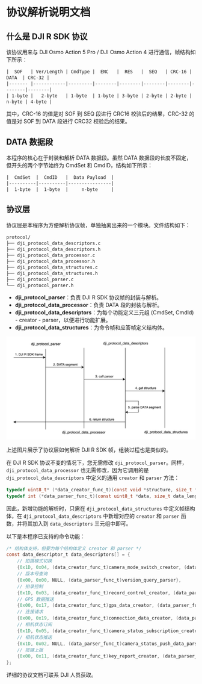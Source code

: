 # 协议解析说明文档

## 什么是 DJI R SDK 协议

该协议用来与 DJI Osmo Action 5 Pro / DJI Osmo Action 4 进行通信，帧结构如下所示：

```
|  SOF   | Ver/Length | CmdType |  ENC   |  RES   |  SEQ   | CRC-16 |  DATA  | CRC-32 |
|------- |------------|---------|--------|--------|--------|--------|--------|--------|
| 1-byte |   2-byte   | 1-byte  | 1-byte | 3-byte | 2-byte | 2-byte | n-byte | 4-byte |
```

其中，CRC-16 的值是对 SOF 到 SEQ 段进行 CRC16 校验后的结果，CRC-32 的值是对 SOF 到 DATA 段进行 CRC32 校验后的结果。

## DATA 数据段

本程序的核心在于封装和解析 DATA 数据段。虽然 DATA 数据段的长度不固定，但开头的两个字节始终为 CmdSet 和 CmdID，结构如下所示：

```
|  CmdSet  |  CmdID   |  Data Payload  |
|----------|----------|----------------|
|  1-byte  |  1-byte  |     n-byte     |
```

## 协议层

协议层是本程序为方便解析协议帧，单独抽离出来的一个模块。文件结构如下：

```
protocol/
├── dji_protocol_data_descriptors.c
├── dji_protocol_data_descriptors.h
├── dji_protocol_data_processor.c
├── dji_protocol_data_processor.h
├── dji_protocol_data_structures.c
├── dji_protocol_data_structures.h
├── dji_protocol_parser.c
└── dji_protocol_parser.h
```

- **dji_protocol_parser**：负责 DJI R SDK 协议帧的封装与解析。
- **dji_protocol_data_processor**：负责 DATA 段的封装与解析。
- **dji_protocol_data_descriptors**：为每个功能定义三元组 (CmdSet, CmdId) - creator - parser，以便进行功能扩展。
- **dji_protocol_data_structures**：为命令帧和应答帧定义结构体。

<img title="Protocol Layer" src="images/protocol_layer.png" alt="Protocol Layer" data-align="center" width="652">

上述图片展示了协议层如何解析 DJI R SDK 帧，组装过程也是类似的。

在 DJI R SDK 协议不变的情况下，您无需修改 `dji_protocol_parser`。同样，`dji_protocol_data_processor` 也无需修改，因为它调用的是 `dji_protocol_data_descriptors` 中定义的通用 `creator` 和 `parser` 方法：

```c
typedef uint8_t* (*data_creator_func_t)(const void *structure, size_t *data_length, uint8_t cmd_type);
typedef int (*data_parser_func_t)(const uint8_t *data, size_t data_length, void *structure_out, uint8_t cmd_type);
```

因此，新增功能的解析时，只需在 `dji_protocol_data_structures` 中定义帧结构体，在 `dji_protocol_data_descriptors` 中新增对应的 `creator` 和 `parser` 函数，并将其加入到 `data_descriptors` 三元组中即可。

以下是本程序已支持的命令功能：

```c
/* 结构体支持，但要为每个结构体定义 creator 和 parser */
const data_descriptor_t data_descriptors[] = {
    // 拍摄模式切换
    {0x1D, 0x04, (data_creator_func_t)camera_mode_switch_creator, (data_parser_func_t)camera_mode_switch_parser},
    // 版本号查询
    {0x00, 0x00, NULL, (data_parser_func_t)version_query_parser},
    // 拍录控制
    {0x1D, 0x03, (data_creator_func_t)record_control_creator, (data_parser_func_t)record_control_parser},
    // GPS 数据推送
    {0x00, 0x17, (data_creator_func_t)gps_data_creator, (data_parser_func_t)gps_data_parser},
    // 连接请求
    {0x00, 0x19, (data_creator_func_t)connection_data_creator, (data_parser_func_t)connection_data_parser},
    // 相机状态订阅
    {0x1D, 0x05, (data_creator_func_t)camera_status_subscription_creator, NULL},
    // 相机状态推送
    {0x1D, 0x02, NULL, (data_parser_func_t)camera_status_push_data_parser},
    // 按键上报
    {0x00, 0x11, (data_creator_func_t)key_report_creator, (data_parser_func_t)key_report_parser},
};
```

详细的协议文档可联系 DJI 人员获取。

